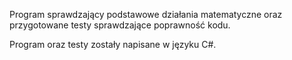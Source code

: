 Program sprawdzający podstawowe działania matematyczne oraz przygotowane testy sprawdzające poprawność kodu.

Program oraz testy zostały napisane w języku C#.
